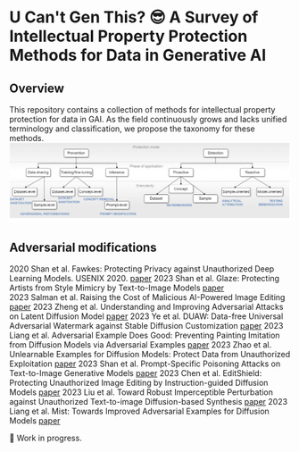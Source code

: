 # U Can't Gen This? :sunglasses: A Survey of Intellectual Property Protection Methods for Data in Generative AI

## Overview
This repository contains a collection of methods for intellectual property protection for data in GAI. As the field continuously grows and lacks unified terminology and classification, we propose the taxonomy for these methods.
![taxonomy](./figures/taxonomy-github.drawio.png)

## Adversarial modifications
2020	Shan et al.	Fawkes: Protecting Privacy against Unauthorized Deep Learning Models. USENIX 2020. [paper](https://www.usenix.org/conference/usenixsecurity20/presentation/shan)
2023	Shan et al.	Glaze: Protecting Artists from Style Mimicry by Text-to-Image Models [paper](http://arxiv.org/abs/2302.04222)  
2023	Salman et al.	Raising the Cost of Malicious AI-Powered Image Editing [paper](http://arxiv.org/abs/2302.06588)
2023	Zheng et al.	Understanding and Improving Adversarial Attacks on Latent Diffusion Model [paper](http://arxiv.org/abs/2310.04687)
2023	Ye et al.	DUAW: Data-free Universal Adversarial Watermark against Stable Diffusion Customization [paper](http://arxiv.org/abs/2308.09889)
2023	Liang et al.	Adversarial Example Does Good: Preventing Painting Imitation from Diffusion Models via Adversarial Examples [paper](http://arxiv.org/abs/2302.04578)
2023	Zhao et al.	Unlearnable Examples for Diffusion Models: Protect Data from Unauthorized Exploitation [paper](http://arxiv.org/abs/2306.01902)
2023	Shan et al.	Prompt-Specific Poisoning Attacks on Text-to-Image Generative Models [paper](http://arxiv.org/abs/2310.13828)
2023	Chen et al.	EditShield: Protecting Unauthorized Image Editing by Instruction-guided Diffusion Models [paper](http://arxiv.org/abs/2311.12066)
2023	Liu et al.	Toward Robust Imperceptible Perturbation against Unauthorized Text-to-image Diffusion-based Synthesis [paper](https://arxiv.org/abs/2311.13127)
2023	Liang et al. Mist: Towards Improved Adversarial Examples for Diffusion Models [paper](http://arxiv.org/abs/2305.12683)

:construction_worker: Work in progress.
